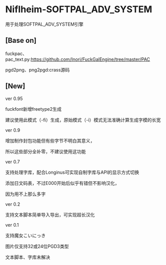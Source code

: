 # Niflheim-SOFTPAL_ADV_SYSTEM
用于处理SOFTPAL_ADV_SYSTEM引擎
## [Base on]
fuckpac、pac_text.py:https://github.com/Inori/FuckGalEngine/tree/master/PAC

pgd2png、png2pgd:crass源码
## [New]
ver 0.95

fuckfont新增freetype2生成

建议使用此模式（-fi）生成，原始模式（-i）模式无法准确计算生成字模的长宽

ver 0.9

增加制作封包功能但有些字节不明白其意义，

所以这些部分全补零，不建议使用这功能

ver 0.7

支持处理字库，配合Longinus可实现自制字库与API的显示方式切换

添加日文码表，不过E000开始后似乎有错但不影响汉化，

因为用不上那么多字

ver 0.2

支持文本脚本简单导入导出，可实现超长汉化

ver 0.1

支持魔女こいにっき

图片仅支持32或24位PGD3类型

文本脚本、字库未解决